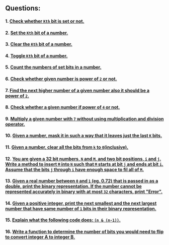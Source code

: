 
## Questions:

#### 1. [Check whether `Kth` bit is set or not.]()

#### 2. [Set the `Kth` bit of a number.]()

#### 3. [Clear the `Kth` bit of a number.]()

#### 4. [Toggle `Kth` bit of a number.]()

#### 5. [Count the numbers of set bits in a number.]()

#### 6. [Check whether given number is power of `2` or not.]()

#### 7. [Find the next higher number of a given number also it should be a power of `2`.]()

#### 8. [Check whether a given number if power of `4` or not.]()

#### 9. [Multiply a given number with `7` without using multiplication and division operator.]()

#### 10. [Given a number, mask it in such a way that it leaves just the last `K` bits.]()

#### 11. [Given a number, clear all the bits from `k` to `0`(inclusive).]()

#### 12. [You are given a 32 bit numbers, `N` and `M`, and two bit positions, `i` and `j`. Write a method to insert `M` into `N` such that `M` starts at bit `j` and ends at bit `i`. Assume that the bits `j` through `i` have enough space to fil all of `M`.]()

#### 13. [Given a real number between `0` and `1` (eg. 0.72) that is passed in as a double, print the binary representation. If the number cannot be represented accurately in binary with at most `32` characters, print "Error".]()

#### 14. [Given a positive integer, print the next smallest and the next largest number that have same number of `1` bits in their binary representation.]()

#### 15. [Explain what the following code does: `(n & (n-1))`.]()

#### 16. [Write a function to determine the number of bits you would need to flip to convert integer A to integer B.]()




